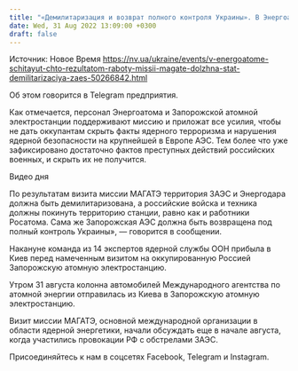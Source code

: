 ```yaml
---
title: "«Демилитаризация и возврат полного контроля Украины». В Энергоатоме поделились своим видением результатов работы миссии МАГАТЭ"
date: Wed, 31 Aug 2022 13:09:00 +0300
draft: false
---
```

Источник: Новое Время https://nv.ua/ukraine/events/v-energoatome-schitayut-chto-rezultatom-raboty-missii-magate-dolzhna-stat-demilitarizaciya-zaes-50266842.html


Об этом говорится в Telegram предприятия.

Как отмечается, персонал Энергоатома и Запорожской атомной электростанции поддерживают миссию и приложат все усилия, чтобы не дать оккупантам скрыть факты ядерного терроризма и нарушения ядерной безопасности на крупнейшей в Европе АЭС. Тем более что уже зафиксировано достаточно фактов преступных действий российских военных, и скрыть их не получится.

 Видео дня   

По результатам визита миссии МАГАТЭ территория ЗАЭС и Энергодара должна быть демилитаризована, а российские войска и техника должны покинуть территорию станции, равно как и работники Росатома. Сама же Запорожская АЭС должна быть возвращена под полный контроль Украины», — говорится в сообщении.

Накануне команда из 14 экспертов ядерной службы ООН прибыла в Киев перед намеченным визитом на оккупированную Россией Запорожскую атомную электростанцию.

Утром 31 августа колонна автомобилей Международного агентства по атомной энергии отправилась из Киева в Запорожскую атомную электростанцию.

Визит миссии МАГАТЭ, основной международной организации в области ядерной энергетики, начали обсуждать еще в начале августа, когда участились провокации РФ с обстрелами ЗАЭС.

Присоединяйтесь к нам в соцсетях Facebook, Telegram и Instagram.
